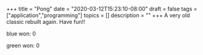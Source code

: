 +++
title = "Pong"
date = "2020-03-12T15:23:10-08:00"
draft = false
tags = ["application","programming"]
topics = []
description = ""
+++
A very old classic rebuilt again. Have fun!!

<!--more-->

<div id="application">
	<p>blue won: <span id="top">0</span></p>
	<p>green won: <span id="bottom">0</span></p>
	<canvas id="gameBoard" width="700px" height="600px"></canvas>
	<script src="/js/pong.js"></script>
</div>